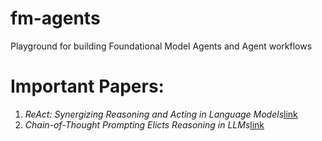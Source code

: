 # fm-agents
Playground for building Foundational Model Agents and Agent workflows




# Important Papers: 


1. *ReAct: Synergizing Reasoning and Acting in Language Models*[link](https://arxiv.org/abs/2210.03629)
2. *Chain-of-Thought Prompting Elicts Reasoning in LLMs*[link](https://arxiv.org/abs/2201.11903)

